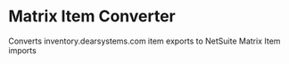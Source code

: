 # Matrix Item Converter
Converts inventory.dearsystems.com item exports to NetSuite Matrix Item imports
